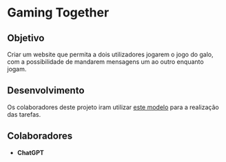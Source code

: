 # Gaming Together
<!-- TODO: Inserir o Icon da aplicação aqui -->

## Objetivo
Criar um website que permita a dois utilizadores jogarem o jogo do galo, com a possibilidade de mandarem mensagens um ao outro enquanto jogam.

## Desenvolvimento
Os colaboradores deste projeto iram utilizar [este modelo](.github/CONTRIBUTING.md) para a realização das tarefas.

## Colaboradores
- **ChatGPT**
